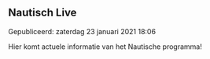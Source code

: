 


Nautisch Live
--------------





 Gepubliceerd: zaterdag 23 januari 2021 18:06
   




 Hier komt actuele informatie van het Nautische programma!
 




